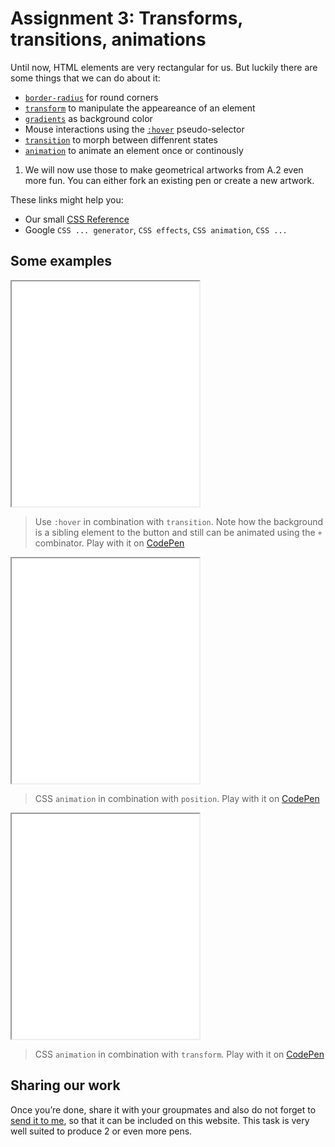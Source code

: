# Assignment 3: Transforms, transitions, animations

Until now, HTML elements are very rectangular for us. But luckily there are some things that we can do about it:

- [`border-radius`](https://www.w3schools.com/cssref/css3_pr_border-radius.asp) for round corners
- [`transform`](https://css-tricks.com/almanac/properties/t/transform/) to manipulate the appeareance of an element
- [`gradients`](https://cssgradient.io) as background color
- Mouse interactions using the [`:hover`](https://www.w3schools.com/cssref/sel_hover.asp) pseudo-selector
- [`transition`](https://css-tricks.com/almanac/properties/t/transition/) to morph between diffenrent states
- [`animation`](https://css-tricks.com/almanac/properties/a/animation/) to animate an element once or continously

1. We will now use those to make geometrical artworks from A.2 even more fun. You can either fork an existing pen or create a new artwork.

These links might help you:
- Our small [CSS Reference](/manual/3b-CSS)
- Google `CSS ... generator`, `CSS effects`, `CSS animation`, `CSS ...`

## Some examples

<iframe height="360" src="/2/embed/examples/hover-me"></iframe>

> Use `:hover` in combination with `transition`. Note how the background is a sibling element to the button and still can be animated using the `+` combinator. Play with it on [CodePen](https://codepen.io/moritzebeling/pen/RwpjxaY)

<iframe height="360" src="/2/embed/examples/x-y-bubbles"></iframe>

> CSS `animation` in combination with `position`. Play with it on [CodePen](https://codepen.io/moritzebeling/pen/OJpOzgY)

<iframe height="360" src="/2/embed/examples/rotating-cells"></iframe>

> CSS `animation` in combination with `transform`. Play with it on [CodePen](https://codepen.io/moritzebeling/pen/qBrVVOO)

## Sharing our work

Once you’re done, share it with your groupmates and also do not forget to [send it to me](/manual/4a-sharing), so that it can be included on this website.
This task is very well suited to produce 2 or even more pens.
